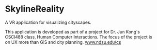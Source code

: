 # SkylineReality
A VR application for visualizing cityscapes.


This application is developed as part of a project for Dr. Jun Kong's CSCI488 class, Human Computer Interactions.
The focus of the project is on UX more than GIS and city planning.
www.ndsu.edu/cs